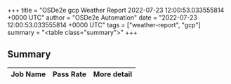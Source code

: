 +++
title = "OSDe2e gcp Weather Report 2022-07-23 12:00:53.033555814 +0000 UTC"
author = "OSDe2e Automation"
date = "2022-07-23 12:00:53.033555814 +0000 UTC"
tags = ["weather-report", "gcp"]
summary = "<table class=\"summary\"></table>"
+++
## Summary

| Job Name | Pass Rate | More detail |
|----------|-----------|-------------|




